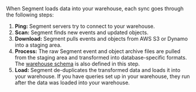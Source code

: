 When Segment loads data into your warehouse, each sync goes through the following steps:
1. **Ping:** Segment servers try to connect to your warehouse. 
2. **Scan:** Segment finds new events and updated objects. 
3. **Download:** Segment pulls events and objects from AWS S3 or Dynamo into a staging area.
4. **Process:** The raw Segment event and object archive files are pulled from the staging area and transformed into database-specific formats. The [warehouse schema](/docs/connections/storage/warehouses/schema/) is also defined in this step. 
5. **Load:** Segment de-duplicates the transformed data and loads it into your warehouse. If you have queries set up in your warehouse, they run after the data was loaded into your warehouse. 